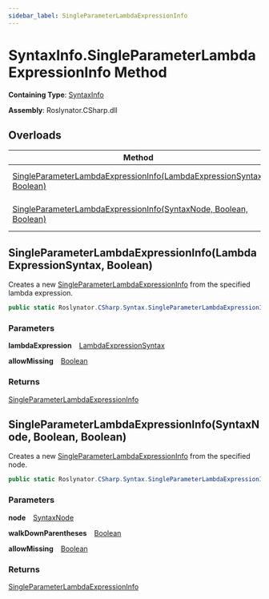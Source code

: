 ```yaml
---
sidebar_label: SingleParameterLambdaExpressionInfo
---
```


# SyntaxInfo\.SingleParameterLambdaExpressionInfo Method

**Containing Type**: [SyntaxInfo](../index.md)

**Assembly**: Roslynator\.CSharp\.dll

## Overloads

| Method | Summary |
| ------ | ------- |
| [SingleParameterLambdaExpressionInfo(LambdaExpressionSyntax, Boolean)](#2354507096) | Creates a new [SingleParameterLambdaExpressionInfo](../../Syntax/SingleParameterLambdaExpressionInfo/index.md) from the specified lambda expression\. |
| [SingleParameterLambdaExpressionInfo(SyntaxNode, Boolean, Boolean)](#2023294591) | Creates a new [SingleParameterLambdaExpressionInfo](../../Syntax/SingleParameterLambdaExpressionInfo/index.md) from the specified node\. |

<a id="2354507096"></a>

## SingleParameterLambdaExpressionInfo\(LambdaExpressionSyntax, Boolean\) 

  
Creates a new [SingleParameterLambdaExpressionInfo](../../Syntax/SingleParameterLambdaExpressionInfo/index.md) from the specified lambda expression\.

```csharp
public static Roslynator.CSharp.Syntax.SingleParameterLambdaExpressionInfo SingleParameterLambdaExpressionInfo(Microsoft.CodeAnalysis.CSharp.Syntax.LambdaExpressionSyntax lambdaExpression, bool allowMissing = false)
```

### Parameters

**lambdaExpression** &ensp; [LambdaExpressionSyntax](https://docs.microsoft.com/en-us/dotnet/api/microsoft.codeanalysis.csharp.syntax.lambdaexpressionsyntax)

**allowMissing** &ensp; [Boolean](https://docs.microsoft.com/en-us/dotnet/api/system.boolean)

### Returns

[SingleParameterLambdaExpressionInfo](../../Syntax/SingleParameterLambdaExpressionInfo/index.md)

<a id="2023294591"></a>

## SingleParameterLambdaExpressionInfo\(SyntaxNode, Boolean, Boolean\) 

  
Creates a new [SingleParameterLambdaExpressionInfo](../../Syntax/SingleParameterLambdaExpressionInfo/index.md) from the specified node\.

```csharp
public static Roslynator.CSharp.Syntax.SingleParameterLambdaExpressionInfo SingleParameterLambdaExpressionInfo(Microsoft.CodeAnalysis.SyntaxNode node, bool walkDownParentheses = true, bool allowMissing = false)
```

### Parameters

**node** &ensp; [SyntaxNode](https://docs.microsoft.com/en-us/dotnet/api/microsoft.codeanalysis.syntaxnode)

**walkDownParentheses** &ensp; [Boolean](https://docs.microsoft.com/en-us/dotnet/api/system.boolean)

**allowMissing** &ensp; [Boolean](https://docs.microsoft.com/en-us/dotnet/api/system.boolean)

### Returns

[SingleParameterLambdaExpressionInfo](../../Syntax/SingleParameterLambdaExpressionInfo/index.md)

